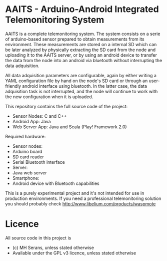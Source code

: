 AAITS - Arduino-Android Integrated Telemonitoring System
===

AAITS is a complete telemonitoring system. The system consists on a serie of arduino-based sensor prepared to obtain 
measurements from its environment. These measurements are stored on a internal SD which can be later analyzed by
physically extracting the SD card from the node and uploading it to the AAITS server, or by using an android device
to transfer the data from the node into an android via bluetooth without interrupting the data adquisition.

All data adquisition parameters are configurable, again by either writing a YAML configuration file by hand on the node's
SD card or through an user-friendly android interface using bluetooth. In the latter case, the data adquisition task is
not interrupted, and the node will continue to work with the new configuration when it is uploaded.

This repository contains the full source code of the project:
 * Sensor Nodes: C and C++
 * Android App: Java
 * Web Server App: Java and Scala (Play! Framework 2.0)

Required hardware:
* Sensor nodes:
 * Arduino board
 * SD card reader
 * Serial Bluetooth interface
* Server:
 * Java web server
* Smartphone:
 * Android device with Bluetooth capabilities

This is a purely experimental project and it's not intended for use in production environments. If you need a professional
telemonitoring solution you should probably check http://www.libelium.com/products/waspmote

Licence
========
All source code in this project is
  * (c) MH Serans, unless stated otherwise
  * Available under the GPL v3 licence, unless stated otherwise
